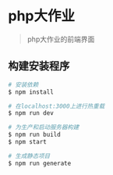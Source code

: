 # php大作业

> php大作业的前端界面

## 构建安装程序

``` bash
# 安装依赖
$ npm install

# 在localhost:3000上进行热重载
$ npm run dev

# 为生产和启动服务器构建
$ npm run build
$ npm start

# 生成静态项目
$ npm run generate
```

